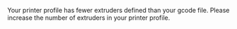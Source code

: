 Your printer profile has fewer extruders defined than your gcode file.  Please increase the number of extruders in your printer profile.
